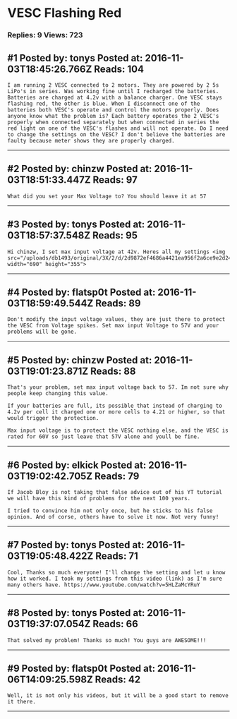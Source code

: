 # VESC Flashing Red

### Replies: 9 Views: 723

## \#1 Posted by: tonys Posted at: 2016-11-03T18:45:26.766Z Reads: 104

```
I am running 2 VESC connected to 2 motors. They are powered by 2 5s LiPo's in series. Was working fine until I recharged the batteries. Batteries are charged at 4.2v with a balance charger. One VESC stays flashing red, the other is blue. When I disconnect one of the batteries both VESC's operate and control the motors properly. Does anyone know what the problem is? Each battery operates the 2 VESC's properly when connected separately but when connected in series the red light on one of the VESC's flashes and will not operate. Do I need to change the settings on the VESC? I don't believe the batteries are faulty because meter shows they are properly charged.
```

---
## \#2 Posted by: chinzw Posted at: 2016-11-03T18:51:33.447Z Reads: 97

```
What did you set your Max Voltage to? You should leave it at 57
```

---
## \#3 Posted by: tonys Posted at: 2016-11-03T18:57:37.548Z Reads: 95

```
Hi chinzw, I set max input voltage at 42v. Heres all my settings <img src="/uploads/db1493/original/3X/2/d/2d9872ef4686a4421ea956f2a6ce9e2d244b1557.jpg" width="690" height="355">
```

---
## \#4 Posted by: flatsp0t Posted at: 2016-11-03T18:59:49.544Z Reads: 89

```
Don't modify the input voltage values, they are just there to protect the VESC from Voltage spikes. Set max input Voltage to 57V and your problems will be gone.
```

---
## \#5 Posted by: chinzw Posted at: 2016-11-03T19:01:23.871Z Reads: 88

```
That's your problem, set max input voltage back to 57. Im not sure why people keep changing this value.

If your batteries are full, its possible that instead of charging to 4.2v per cell it charged one or more cells to 4.21 or higher, so that would trigger the protection.

Max input voltage is to protect the VESC nothing else, and the VESC is rated for 60V so just leave that 57V alone and youll be fine.
```

---
## \#6 Posted by: elkick Posted at: 2016-11-03T19:02:42.705Z Reads: 79

```
If Jacob Bloy is not taking that false advice out of his YT tutorial we will have this kind of problems for the next 100 years.

I tried to convince him not only once, but he sticks to his false opinion. And of corse, others have to solve it now. Not very funny!
```

---
## \#7 Posted by: tonys Posted at: 2016-11-03T19:05:48.422Z Reads: 71

```
Cool, Thanks so much everyone! I'll change the setting and let u know how it worked. I took my settings from this video (link) as I'm sure many others have. https://www.youtube.com/watch?v=5HLZaMcYRuY
```

---
## \#8 Posted by: tonys Posted at: 2016-11-03T19:37:07.054Z Reads: 66

```
That solved my problem! Thanks so much! You guys are AWESOME!!!
```

---
## \#9 Posted by: flatsp0t Posted at: 2016-11-06T14:09:25.598Z Reads: 42

```
Well, it is not only his videos, but it will be a good start to remove it there.
```

---

